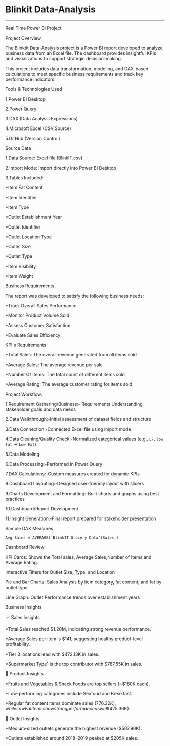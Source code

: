 # Blinkit Data-Analysis
-----------------------
Real Time Power Bi Project

Project Overview

The Blinktit Data-Analysis project is a Power BI report developed to analyze business data from an Excel file. The dashboard provides insightful KPIs and visualizations to support strategic decision-making.

This project includes data transformation, modeling, and DAX-based calculations to meet specific business requirements and track key performance indicators.



Tools & Technologies Used

1.Power BI Desktop

2.Power Query

3.DAX (Data Analysis Expressions)

4.Microsoft Excel (CSV Source)

5.GitHub (Version Control)

Source Data

1.Data Source: Excel file (BlinkIT.csv)

2.Import Mode: Import directly into Power BI Desktop

3.Tables Included: 

*Item Fat Content

*Item Identifier	

*Item Type	

*Outlet Establishment Year	

*Outlet Identifier	

*Outlet Location Type

*Outlet Size	

*Outlet Type

*Item Visibility	

*Item Weight



 Business Requirements

 
The report was developed to satisfy the following business needs:

*Track Overall Sales Performance

*Monitor Product Volume Sold

*Assess Customer Satisfaction

*Evaluate Sales Efficiency


KPI's Requirements

*Total Sales: The overall revenue generated from all items sold

*Average Sales: The average revenue per sale

*Number Of Items: The total count of different items sold

*Average Rating: The average customer rating for items sold


 Project Workflow:

1.Requirement Gathering/Business:- Requirements Understanding stakeholder goals and data needs 

2.Data Walkthrough:-Initial assessment of dataset fields and structure  

3.Data Connection:-Connected Excel file using import mode 

4.Data Cleaning/Quality Check:-Normalized categorical values (e.g., `LF`, `low fat` → `Low Fat`)

5.Data Modeling

6.Data Processing:-Performed in Power Query 

7.DAX Calculations:-Custom measures created for dynamic KPIs  

8.Dashboard Layouting:-Designed user-friendly layout with slicers  

9.Charts Development and Formatting:-Built charts and graphs using best practices  

10.Dashboard/Report Development

11.Insight Generation:-Final report prepared for stakeholder presentation  

Sample DAX  Measures

 ```Avg Sales = AVERAGE('BlinkIT Grocery Data'[Sales])``` 


Dashboard Review

KPI Cards: Shows the Total sales, Average Sales,Number of Items and Average Rating.

Interactive Filters for Outlet Size, Type, and Location

Pie and Bar Charts: Sales Analysis by item category, fat content, and fat by outlet type

Line Graph: Outlet Performance trends over establishment years

Business Insights

📈 Sales Insights

*Total Sales reached $1.20M, indicating strong revenue performance.

*Average Sales per item is $141, suggesting healthy product-level profitability.

*Tier 3 locations lead with $472.13K in sales.

*Supermarket Type1 is the top contributor with $787.55K in sales.

🛒 Product Insights

*Fruits and Vegetables & Snack Foods are top sellers (~$180K each).

*Low-performing categories include Seafood and Breakfast.

*Regular fat content items dominate sales ($776.32K), while Low Fat items show strong performance as well ($425.36K).

🏪 Outlet Insights

*Medium-sized outlets generate the highest revenue ($507.90K).

*Outlets established around 2018–2019 peaked at $205K sales.

  















